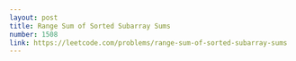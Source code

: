 ```yaml
---
layout: post
title: Range Sum of Sorted Subarray Sums
number: 1508
link: https://leetcode.com/problems/range-sum-of-sorted-subarray-sums
---
```

